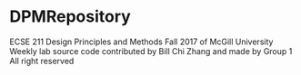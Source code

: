 # DPMRepository
ECSE 211 Design Principles and Methods Fall 2017 of McGill University 
Weekly lab source code contributed by Bill Chi Zhang and made by Group 1 
All right reserved 
